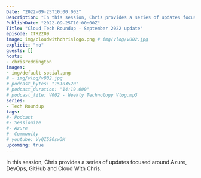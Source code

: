 ```yaml
---
Date: "2022-09-25T10:00:00Z"
Description: "In this session, Chris provides a series of updates focused around Azure, DevOps, GitHub and Cloud With Chris."
PublishDate: "2022-09-25T10:00:00Z"
Title: "Cloud Tech Roundup - September 2022 update"
episode: CTR2209
image: img/cloudwithchrislogo.png # img/vlog/v002.jpg
explicit: "no"
guests: []
hosts:
- chrisreddington
images:
- img/default-social.png
# - img/vlog/v002.jpg
# podcast_bytes: "15103520"
# podcast_duration: "14:19.000"
# podcast_file: V002 - Weekly Technology Vlog.mp3
series:
- Tech Roundup
tags:
#- Podcast
#- Sessionize
#- Azure
#- Community
# youtube: VyQI5SOsw3M
upcoming: true
---
```

In this session, Chris provides a series of updates focused around Azure, DevOps, GitHub and Cloud With Chris.
